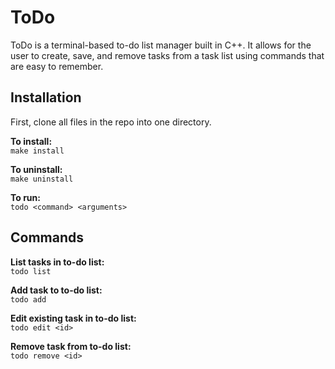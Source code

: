 # ToDo

ToDo is a terminal-based to-do list manager built in C++. It allows for the user to create, save, and remove tasks from a task list using commands that are easy to remember.      


## Installation

First, clone all files in the repo into one directory.  

**To install:**  
`make install`

**To uninstall:**  
`make uninstall`

**To run:**  
`todo <command> <arguments>`

## Commands

**List tasks in to-do list:**  
`todo list`  

**Add task to to-do list:**  
`todo add`  

**Edit existing task in to-do list:**  
`todo edit <id>`  

**Remove task from to-do list:**  
`todo remove <id>`
